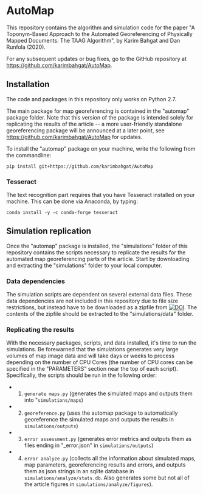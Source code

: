 # AutoMap

This repository contains the algorithm and simulation code for the paper "A Toponym-Based Approach to the Automated Georeferencing of Physically Mapped Documents: The TAAG Algorithm", by Karim Bahgat and Dan Runfola (2020). 

For any subsequent updates or bug fixes, go to the GitHub repository at https://github.com/karimbahgat/AutoMap. 

## Installation

The code and packages in this repository only works on Python 2.7. 

The main package for map georeferencing is contained in the "automap" package folder. Note that this version of the package is intended solely for replicating the results of the article -- a more user-friendly standalone georeferencing package will be announced at a later point, see https://github.com/karimbahgat/AutoMap for updates. 

To install the "automap" package on your machine, write the following from the commandline:

```
pip install git+https://github.com/karimbahgat/AutoMap
``` 

### Tesseract

The text recognition part requires that you have Tesseract installed on your machine. This can be done via Anaconda, by typing:

```
conda install -y -c conda-forge tesseract
```

## Simulation replication

Once the "automap" package is installed, the "simulations" folder of this repository contains the scripts necessary to replicate the results for the automated map georeferencing parts of the article. Start by downloading and extracting the "simulations" folder to your local computer. 

### Data dependencies

The simulation scripts are dependent on several external data files. These data dependencies are not included in this repository due to file size restrictions, but instead have to be downloaded as a zipfile from [![DOI](https://zenodo.org/badge/DOI/10.5281/zenodo.3894607.svg)](https://doi.org/10.5281/zenodo.3894607). The contents of the zipfile should be extracted to the "simulations/data" folder. 

### Replicating the results

With the necessary packages, scripts, and data installed, it's time to run the simulations. Be forewarned that the simulations generates very large volumes of map image data and will take days or weeks to process depending on the number of CPU Cores (the number of CPU cores can be specified in the "PARAMETERS" section near the top of each script). Specifically, the scripts should be run in the following order:

- 1) `generate maps.py` (generates the simulated maps and outputs them into "`simulations/maps`)
- 2) `georeference.py` (uses the automap package to automatically georeference the simulated maps and outputs the results in `simulations/outputs`)
- 3) `error assessment.py` (generates error metrics and outputs them as files ending in "_error.json" in `simulations/outputs`)
- 4) `error analyze.py` (collects all the information about simulated maps, map parameters, georeferencing results and errors, and outputs them as json strings in an sqlite database in `simulations/analyze/stats.db`. Also generates some but not all of the article figures in `simulations/analyze/figures`).



